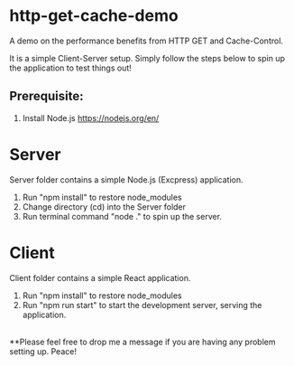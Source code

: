 # http-get-cache-demo
A demo on the performance benefits from HTTP GET and Cache-Control.

It is a simple Client-Server setup. Simply follow the steps below to spin up the application to test things out!

## Prerequisite: 
1. Install Node.js https://nodejs.org/en/

# Server
Server folder contains a simple Node.js (Excpress) application. 
1. Run "npm install" to restore node_modules
3. Change directory (cd) into the Server folder
2. Run terminal command "node ." to spin up the server.

# Client
Client folder contains a simple React application. 
1. Run "npm install" to restore node_modules
2. Run "npm run start" to start the development server, serving the application.

<br/>
**Please feel free to drop me a message if you are having any problem setting up. Peace!
